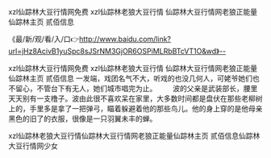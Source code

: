 xzl仙踪林大豆行情网免费
xzl仙踪林老狼大豆行情
仙踪林大豆行情网老狼正能量
仙踪林主页 贰佰信息


《最/新/观/看/入/口👉http://www.baidu.com/link?url=jHz8AcivB1yuSpc8sJSrNM3GjOR6OSPiMLRbBTcVT1O&wd》--

xzl仙踪林大豆行情网免费
xzl仙踪林老狼大豆行情
仙踪林大豆行情网老狼正能量
仙踪林主页 贰佰信息
一发端，戏团名气不大，听戏的也没几何人，可姥爷她们也不留心，不管台下有无人，她们城市唱完为止。
　　波的父亲是武装部长，腰里天天别有一支橹子。波由此很不喜欢呆在家里，大多数时间都是盘伏在那些老柳树上的，手里多是拿了一把弹弓，瞄着躲避着他的那些鸟儿。他的身上穿的是他母亲黑色的旧了的衣服，很像是一只羽翼未丰的蝉。





xzl仙踪林老狼大豆行情仙踪林大豆行情网老狼正能量仙踪林主页 贰佰信息仙踪林大豆行情网少女
